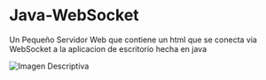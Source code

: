 # Java-WebSocket
Un Pequeño Servidor Web que contiene un html que se conecta via WebSocket a la aplicacion de escritorio hecha en java

![Imagen Descriptiva](https://raw.githubusercontent.com/RicardoValladares/Java-WebSocket/main/Funcionando.png)
